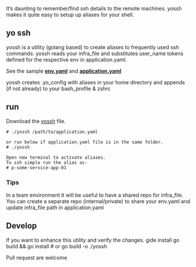 It’s daunting to remember/find ssh details to the remote machines.
yossh makes it quite easy to setup up aliases for your shell.

## yo ssh
yossh is a utility (golang based) to create aliases to frequently used ssh commands.
yossh reads your infra_file and substitutes user_name tokens defined for the respective env in application.yaml.

See the sample **[env.yaml](env.yaml)** and **[application.yaml](application.yaml)**

yossh creates .yo_config with aliases in your home directory and appends (if not already) to your bash_profile & zshrc

## run
Download the [yossh](yossh) file.
    
    # ./yossh /path/to/application.yaml

    or run below if application.yaml file is in the same folder.
    # ./yossh

    Open new terminal to activate aliases.
    To ssh simple run the alias as-
    # p-some-service-app-01
    
### Tips
In a team environment it will be useful to have a shared repo for infra_file.
You can create a separate repo (internal/private) to share your env.yaml and update infra_file path in application.yaml

## Develop
If you want to enhance this utility and verify the changes.
    gide install
    go build && go install # or 
    go build -o ./yossh

Pull request are welcome
    

